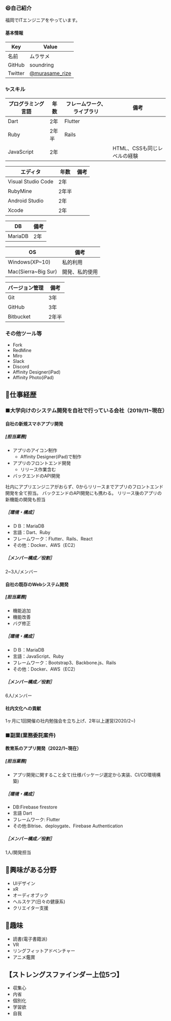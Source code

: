 ### 😄自己紹介
福岡でITエンジニアをやっています。

#### 基本情報
|  Key  |  Value  |
| ---- | ---- |
|  名前  |  ムラサメ  |
|  GitHub  |  soundring  |
|  Twitter  |  [@murasame_rize](https://twitter.com/murasame_rize)  |

 ### ✨スキル
|  プログラミング言語  |  年数  |  フレームワーク、ライブラリ  |  備考  |
| ---- | ---- | ---- | ---- |
|  Dart  |  2年  |  Flutter  |    |
|  Ruby  | 2年半  |  Rails  |    |
|  JavaScript  | 2年  |    |  HTML、CSSも同じレベルの経験  |

|   エディタ  |  年数  |  備考  |
| ---- | ---- | ---- |
|  Visual Studio Code	  |  2年  |    |
|  RubyMine	  |  2年半  |    |
|  Android Studio	  |  2年  |    |
|  Xcode  |  2年  |    |

|   DB  |  備考  |
| ---- | ---- |
|  MariaDB |  2年 |

|   OS  |  備考  |
| ---- | ---- |
|  Windows(XP~10) |  私的利用  |
|  Mac(Sierra~Big Sur)  |  開発、私的使用  |

|   バージョン管理  |  備考  |
| ---- | ---- |
|  Git |  3年 |
|  GitHub |  3年 |
|  Bitbucket |  2年半 |

### その他ツール等
- Fork
- RedMine
- Miro
- Slack
- Discord
- Affinity Designer(iPad)
- Affinity Photo(iPad)

## 🔭仕事経歴
### ■大学向けのシステム開発を自社で行っている会社（2019/11~現在）
#### 自社の新規スマホアプリ開発
##### [担当業務]
- アプリのアイコン制作
    - Affinity Designer(iPad)で制作 
- アプリのフロントエンド開発
    - リリース作業含む 
- バックエンドのAPI開発

社内にアプリエンジニアがおらず、0からリリースまでアプリのフロントエンド開発を全て担当。
バックエンドのAPI開発にも携わる。
リリース後のアプリの新機能の開発も担当

##### ［環境・構成］
- ＤＢ：MariaDB
- 言語：Dart、Ruby
- フレームワーク：Flutter、Rails、React
- その他：Docker、AWS（EC2）

##### ［メンバー構成／役割］ 
2~3人/メンバー

#### 自社の既存のWebシステム開発
##### [担当業務]
- 機能追加
- 機能改善
- バグ修正 

##### ［環境・構成］
- ＤＢ：MariaDB
- 言語：JavaScript、Ruby
- フレームワーク：Bootstrap3、Backbone.js、Rails
- その他：Docker、AWS（EC2）

##### ［メンバー構成／役割］ 
6人/メンバー

#### 社内文化への貢献
1ヶ月に1回開催の社内勉強会を立ち上げ、2年以上運営(2020/2~)

### ■副業(業務委託案件)
#### 教育系のアプリ開発（2022/1~現在）
##### [担当業務]
- アプリ開発に関すること全て(仕様パッケージ選定から実装、CI/CD環境構築)

##### ［環境・構成］
- DB:Firebase firestore
- 言語 Dart
- フレームワーク: Flutter
- その他:Bitrise、deploygate、Firebase Authentication

##### ［メンバー構成／役割］ 
1人/開発担当

## 👀興味がある分野
- UIデザイン
- xR
- オーディオブック
- ヘルスケア(日々の健康系)
- クリエイター支援

## 💖趣味
- 読書(電子書籍派)
- VR
- リングフィットアドベンチャー
- アニメ鑑賞

## 【ストレングスファインダー上位5つ】
- 収集心
- 内省
- 個別化
- 学習欲
- 自我
